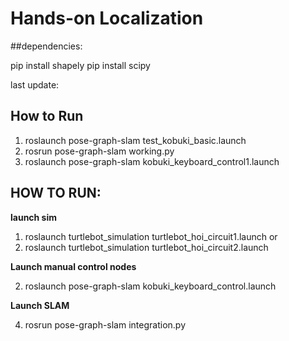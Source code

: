 ﻿# Hands-on Localization

##dependencies:

pip install shapely
pip install scipy

last update:


## How to Run
1. roslaunch pose-graph-slam test_kobuki_basic.launch
2. rosrun pose-graph-slam working.py
3. roslaunch pose-graph-slam kobuki_keyboard_control1.launch

## HOW TO RUN:

**launch sim**
1. roslaunch turtlebot_simulation turtlebot_hoi_circuit1.launch
or 
2. roslaunch turtlebot_simulation turtlebot_hoi_circuit2.launch

**Launch manual control nodes**

2. roslaunch pose-graph-slam kobuki_keyboard_control.launch

**Launch SLAM**

4. rosrun pose-graph-slam integration.py
